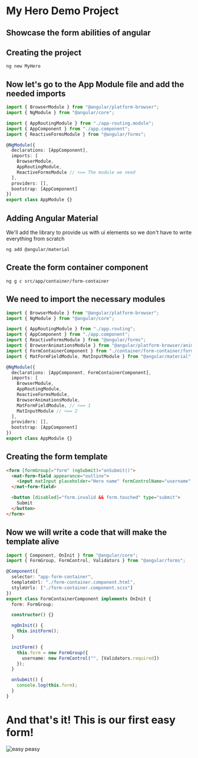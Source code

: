 # My Hero Demo Project

## Showcase the form abilities of angular

## Creating the project

```shell
ng new MyHero
```

## Now let's go to the App Module file and add the needed imports

```typescript
import { BrowserModule } from "@angular/platform-browser";
import { NgModule } from "@angular/core";

import { AppRoutingModule } from "./app-routing.module";
import { AppComponent } from "./app.component";
import { ReactiveFormsModule } from "@angular/forms";

@NgModule({
  declarations: [AppComponent],
  imports: [
    BrowserModule,
    AppRoutingModule,
    ReactiveFormsModule // <== The module we need
  ],
  providers: [],
  bootstrap: [AppComponent]
})
export class AppModule {}
```

## Adding Angular Material

We'll add the library to provide us with ui elements so we don't have to write everything from scratch

```shell
ng add @angular/material
```

## Create the form container component

```shell
ng g c src/app/container/form-container
```

## We need to import the necessary modules

```typescript
import { BrowserModule } from "@angular/platform-browser";
import { NgModule } from "@angular/core";

import { AppRoutingModule } from "./app.routing";
import { AppComponent } from "./app.component";
import { ReactiveFormsModule } from "@angular/forms";
import { BrowserAnimationsModule } from "@angular/platform-browser/animations";
import { FormContainerComponent } from "./container/form-container/form-container.component";
import { MatFormFieldModule, MatInputModule } from "@angular/material"; // <== The imports

@NgModule({
  declarations: [AppComponent, FormContainerComponent],
  imports: [
    BrowserModule,
    AppRoutingModule,
    ReactiveFormsModule,
    BrowserAnimationsModule,
    MatFormFieldModule, // <== 1
    MatInputModule // <== 2
  ],
  providers: [],
  bootstrap: [AppComponent]
})
export class AppModule {}
```

## Creating the form template

```html
<form [formGroup]="form" (ngSubmit)="onSubmit()">
  <mat-form-field appearance="outline">
    <input matInput placeholder="Hero name" formControlName="username" />
  </mat-form-field>

  <button [disabled]="form.invalid && form.touched" type="submit">
    Submit
  </button>
</form>
```

## Now we will write a code that will make the template alive

```typescript
import { Component, OnInit } from "@angular/core";
import { FormGroup, FormControl, Validators } from "@angular/forms";

@Component({
  selector: "app-form-container",
  templateUrl: "./form-container.component.html",
  styleUrls: ["./form-container.component.scss"]
})
export class FormContainerComponent implements OnInit {
  form: FormGroup;

  constructor() {}

  ngOnInit() {
    this.initForm();
  }

  initForm() {
    this.form = new FormGroup({
      username: new FormControl("", [Validators.required])
    });
  }

  onSubmit() {
    console.log(this.form);
  }
}
```

# And that's it! This is our first easy form!

![easy peasy](https://media2.giphy.com/media/3o7btNa0RUYa5E7iiQ/giphy.gif?cid=790b76115ce33e5b32bf1218e530f1c0c69cbdb5a9b2f23e&rid=giphy.gif)
